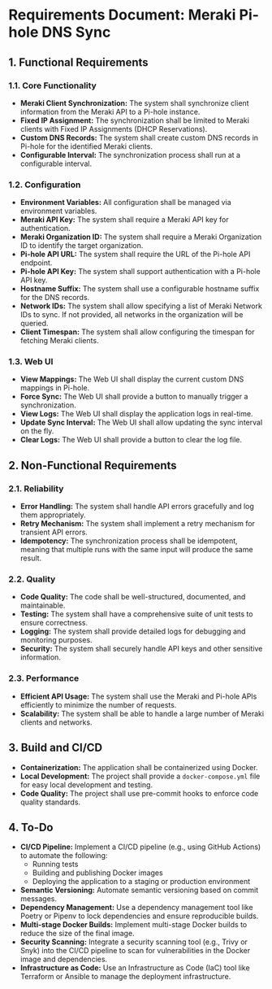 # Requirements Document: Meraki Pi-hole DNS Sync

## 1. Functional Requirements

### 1.1. Core Functionality

*   **Meraki Client Synchronization:** The system shall synchronize client information from the Meraki API to a Pi-hole instance.
*   **Fixed IP Assignment:** The synchronization shall be limited to Meraki clients with Fixed IP Assignments (DHCP Reservations).
*   **Custom DNS Records:** The system shall create custom DNS records in Pi-hole for the identified Meraki clients.
*   **Configurable Interval:** The synchronization process shall run at a configurable interval.

### 1.2. Configuration

*   **Environment Variables:** All configuration shall be managed via environment variables.
*   **Meraki API Key:** The system shall require a Meraki API key for authentication.
*   **Meraki Organization ID:** The system shall require a Meraki Organization ID to identify the target organization.
*   **Pi-hole API URL:** The system shall require the URL of the Pi-hole API endpoint.
*   **Pi-hole API Key:** The system shall support authentication with a Pi-hole API key.
*   **Hostname Suffix:** The system shall use a configurable hostname suffix for the DNS records.
*   **Network IDs:** The system shall allow specifying a list of Meraki Network IDs to sync. If not provided, all networks in the organization will be queried.
*   **Client Timespan:** The system shall allow configuring the timespan for fetching Meraki clients.

### 1.3. Web UI

*   **View Mappings:** The Web UI shall display the current custom DNS mappings in Pi-hole.
*   **Force Sync:** The Web UI shall provide a button to manually trigger a synchronization.
*   **View Logs:** The Web UI shall display the application logs in real-time.
*   **Update Sync Interval:** The Web UI shall allow updating the sync interval on the fly.
*   **Clear Logs:** The Web UI shall provide a button to clear the log file.

## 2. Non-Functional Requirements

### 2.1. Reliability

*   **Error Handling:** The system shall handle API errors gracefully and log them appropriately.
*   **Retry Mechanism:** The system shall implement a retry mechanism for transient API errors.
*   **Idempotency:** The synchronization process shall be idempotent, meaning that multiple runs with the same input will produce the same result.

### 2.2. Quality

*   **Code Quality:** The code shall be well-structured, documented, and maintainable.
*   **Testing:** The system shall have a comprehensive suite of unit tests to ensure correctness.
*   **Logging:** The system shall provide detailed logs for debugging and monitoring purposes.
*   **Security:** The system shall securely handle API keys and other sensitive information.

### 2.3. Performance

*   **Efficient API Usage:** The system shall use the Meraki and Pi-hole APIs efficiently to minimize the number of requests.
*   **Scalability:** The system shall be able to handle a large number of Meraki clients and networks.

## 3. Build and CI/CD

*   **Containerization:** The application shall be containerized using Docker.
*   **Local Development:** The project shall provide a `docker-compose.yml` file for easy local development and testing.
*   **Code Quality:** The project shall use pre-commit hooks to enforce code quality standards.

## 4. To-Do

*   **CI/CD Pipeline:** Implement a CI/CD pipeline (e.g., using GitHub Actions) to automate the following:
    *   Running tests
    *   Building and publishing Docker images
    *   Deploying the application to a staging or production environment
*   **Semantic Versioning:** Automate semantic versioning based on commit messages.
*   **Dependency Management:** Use a dependency management tool like Poetry or Pipenv to lock dependencies and ensure reproducible builds.
*   **Multi-stage Docker Builds:** Implement multi-stage Docker builds to reduce the size of the final image.
*   **Security Scanning:** Integrate a security scanning tool (e.g., Trivy or Snyk) into the CI/CD pipeline to scan for vulnerabilities in the Docker image and dependencies.
*   **Infrastructure as Code:** Use an Infrastructure as Code (IaC) tool like Terraform or Ansible to manage the deployment infrastructure.
